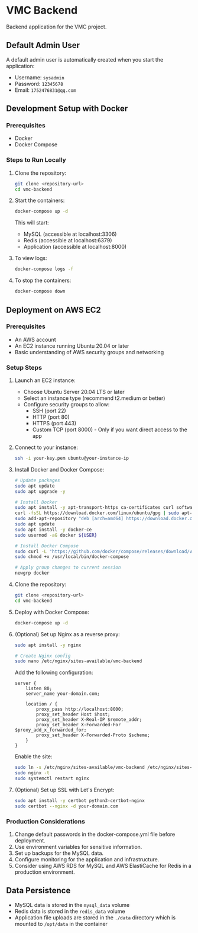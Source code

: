 # VMC Backend

Backend application for the VMC project.

## Default Admin User

A default admin user is automatically created when you start the application:

- Username: `sysadmin`
- Password: `12345678`
- Email: `1752476831@qq.com`

## Development Setup with Docker

### Prerequisites

- Docker
- Docker Compose

### Steps to Run Locally

1. Clone the repository:
   ```bash
   git clone <repository-url>
   cd vmc-backend
   ```

2. Start the containers:
   ```bash
   docker-compose up -d
   ```

   This will start:
   - MySQL (accessible at localhost:3306)
   - Redis (accessible at localhost:6379)
   - Application (accessible at localhost:8000)

3. To view logs:
   ```bash
   docker-compose logs -f
   ```

4. To stop the containers:
   ```bash
   docker-compose down
   ```

## Deployment on AWS EC2

### Prerequisites

- An AWS account
- An EC2 instance running Ubuntu 20.04 or later
- Basic understanding of AWS security groups and networking

### Setup Steps

1. Launch an EC2 instance:
   - Choose Ubuntu Server 20.04 LTS or later
   - Select an instance type (recommend t2.medium or better)
   - Configure security groups to allow:
     - SSH (port 22)
     - HTTP (port 80)
     - HTTPS (port 443)
     - Custom TCP (port 8000) - Only if you want direct access to the app

2. Connect to your instance:
   ```bash
   ssh -i your-key.pem ubuntu@your-instance-ip
   ```

3. Install Docker and Docker Compose:
   ```bash
   # Update packages
   sudo apt update
   sudo apt upgrade -y

   # Install Docker
   sudo apt install -y apt-transport-https ca-certificates curl software-properties-common
   curl -fsSL https://download.docker.com/linux/ubuntu/gpg | sudo apt-key add -
   sudo add-apt-repository "deb [arch=amd64] https://download.docker.com/linux/ubuntu $(lsb_release -cs) stable"
   sudo apt update
   sudo apt install -y docker-ce
   sudo usermod -aG docker ${USER}

   # Install Docker Compose
   sudo curl -L "https://github.com/docker/compose/releases/download/v2.15.1/docker-compose-$(uname -s)-$(uname -m)" -o /usr/local/bin/docker-compose
   sudo chmod +x /usr/local/bin/docker-compose

   # Apply group changes to current session
   newgrp docker
   ```

4. Clone the repository:
   ```bash
   git clone <repository-url>
   cd vmc-backend
   ```

5. Deploy with Docker Compose:
   ```bash
   docker-compose up -d
   ```

6. (Optional) Set up Nginx as a reverse proxy:
   ```bash
   sudo apt install -y nginx

   # Create Nginx config
   sudo nano /etc/nginx/sites-available/vmc-backend
   ```

   Add the following configuration:
   ```
   server {
       listen 80;
       server_name your-domain.com;

       location / {
           proxy_pass http://localhost:8000;
           proxy_set_header Host $host;
           proxy_set_header X-Real-IP $remote_addr;
           proxy_set_header X-Forwarded-For $proxy_add_x_forwarded_for;
           proxy_set_header X-Forwarded-Proto $scheme;
       }
   }
   ```

   Enable the site:
   ```bash
   sudo ln -s /etc/nginx/sites-available/vmc-backend /etc/nginx/sites-enabled/
   sudo nginx -t
   sudo systemctl restart nginx
   ```

7. (Optional) Set up SSL with Let's Encrypt:
   ```bash
   sudo apt install -y certbot python3-certbot-nginx
   sudo certbot --nginx -d your-domain.com
   ```

### Production Considerations

1. Change default passwords in the docker-compose.yml file before deployment.
2. Use environment variables for sensitive information.
3. Set up backups for the MySQL data.
4. Configure monitoring for the application and infrastructure.
5. Consider using AWS RDS for MySQL and AWS ElastiCache for Redis in a production environment.

## Data Persistence

- MySQL data is stored in the `mysql_data` volume
- Redis data is stored in the `redis_data` volume
- Application file uploads are stored in the `./data` directory which is mounted to `/opt/data` in the container 